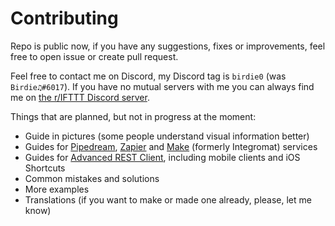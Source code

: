 # Contributing

Repo is public now, if you have any suggestions, fixes or improvements, feel free to open issue or create pull request.

Feel free to contact me on Discord, my Discord tag is `birdie0` (was `Birdie♫#6017`).
If you have no mutual servers with me you can always find me on [the r/IFTTT Discord server](https://discord.gg/ifttt).

Things that are planned, but not in progress at the moment:

* Guide in pictures (some people understand visual information better)
* Guides for [Pipedream](https://pipedream.com/), [Zapier](https://zapier.com/) and [Make](https://www.make.com/en) (formerly Integromat) services
* Guides for [Advanced REST Client](https://install.advancedrestclient.com/install), including mobile clients and iOS Shortcuts
* Common mistakes and solutions
* More examples
* Translations (if you want to make or made one already, please, let me know)
